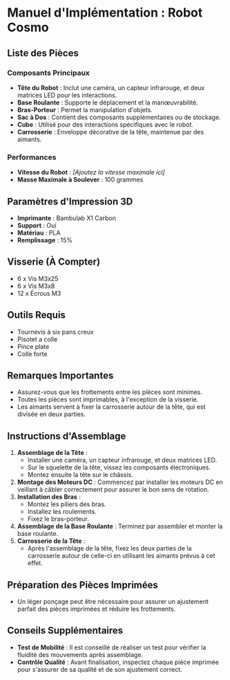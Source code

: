# Manuel d'Implémentation : Robot Cosmo

## Liste des Pièces

### Composants Principaux
- **Tête du Robot** : Inclut une caméra, un capteur infrarouge, et deux matrices LED pour les interactions.
- **Base Roulante** : Supporte le déplacement et la manœuvrabilité.
- **Bras-Porteur** : Permet la manipulation d'objets.
- **Sac à Dos** : Contient des composants supplémentaires ou de stockage.
- **Cube** : Utilisé pour des interactions spécifiques avec le robot.
- **Carrosserie** : Enveloppe décorative de la tête, maintenue par des aimants.

### Performances
- **Vitesse du Robot** : _[Ajoutez la vitesse maximale ici]_
- **Masse Maximale à Soulever** : 100 grammes

## Paramètres d'Impression 3D

- **Imprimante** : Bambulab X1 Carbon
- **Support** : Oui
- **Matériau** : PLA
- **Remplissage** : 15%

## Visserie (À Compter)

- 6 x Vis M3x25
- 6 x Vis M3x8
- 12 x Écrous M3

## Outils Requis

- Tournevis à six pans creux
- Pisotet a colle
- Pince plate 
- Colle forte

## Remarques Importantes

- Assurez-vous que les frottements entre les pièces sont minimes.
- Toutes les pièces sont imprimables, à l'exception de la visserie.
- Les aimants servent à fixer la carrosserie autour de la tête, qui est divisée en deux parties.

## Instructions d'Assemblage

1. **Assemblage de la Tête** : 
   - Installer une caméra, un capteur infrarouge, et deux matrices LED.
   - Sur le squelette de la tête, vissez les composants électroniques.
   - Montez ensuite la tête sur le châssis.
2. **Montage des Moteurs DC** : Commencez par installer les moteurs DC en veillant à câbler correctement pour assurer le bon sens de rotation.
2. **Installation des Bras** : 
   - Montez les piliers des bras. 
   - Installez les roulements.
   - Fixez le bras-porteur.
3. **Assemblage de la Base Roulante** : Terminez par assembler et monter la base roulante.
4. **Carrosserie de la Tête** : 
   - Après l'assemblage de la tête, fixez les deux parties de la carrosserie autour de celle-ci en utilisant les aimants prévus à cet effet.

## Préparation des Pièces Imprimées

- Un léger ponçage peut être nécessaire pour assurer un ajustement parfait des pièces imprimées et réduire les frottements.

## Conseils Supplémentaires

- **Test de Mobilité** : Il est conseillé de réaliser un test pour vérifier la fluidité des mouvements après assemblage.
- **Contrôle Qualité** : Avant finalisation, inspectez chaque pièce imprimée pour s'assurer de sa qualité et de son ajustement correct.

